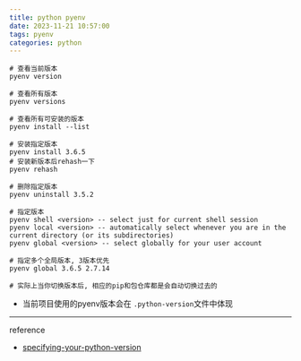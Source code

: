 ```yaml
---
title: python pyenv
date: 2023-11-21 10:57:00
tags: pyenv
categories: python
---
```


```shell
# 查看当前版本
pyenv version

# 查看所有版本
pyenv versions

# 查看所有可安装的版本
pyenv install --list

# 安装指定版本
pyenv install 3.6.5
# 安装新版本后rehash一下
pyenv rehash

# 删除指定版本
pyenv uninstall 3.5.2

# 指定版本
pyenv shell <version> -- select just for current shell session
pyenv local <version> -- automatically select whenever you are in the current directory (or its subdirectories)
pyenv global <version> -- select globally for your user account

# 指定多个全局版本, 3版本优先
pyenv global 3.6.5 2.7.14

# 实际上当你切换版本后, 相应的pip和包仓库都是会自动切换过去的
```

- 当前项目使用的pyenv版本会在 `.python-version`文件中体现

---

reference

- [specifying-your-python-version](https://realpython.com/intro-to-pyenv/#specifying-your-python-version)